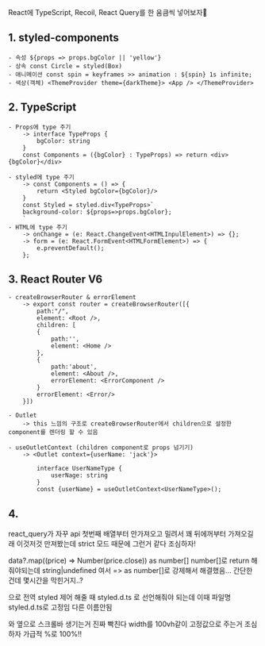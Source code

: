 React에 TypeScript, Recoil, React Query를 한 움큼씩 넣어보자🎨

## 1. styled-components
    - 속성 ${props => props.bgColor || 'yellow'}
    - 상속 const Circle = styled(Box)
    - 애니메이션 const spin = keyframes >> animation : ${spin} 1s infinite;
    - 색상(객체) <ThemeProvider theme={darkTheme}> <App /> </ThemeProvider>

## 2. TypeScript
    - Props에 type 주기
        -> interface TypeProps {
            bgColor: string
        }
        const Components = ({bgColor} : TypeProps) => return <div>{bgColor}</div>

    - styled에 type 주기
        -> const Components = () => {
            return <Styled bgColor={bgColor}/>
        }
        const Styled = styled.div<TypeProps>`
        background-color: ${props=>props.bgColor};
        `
    - HTML에 type 주기
        -> onChange = (e: React.ChangeEvent<HTMLInpulElement>) => {};
        -> form = (e: React.FormEvent<HTMLFormElement>) => {
            e.preventDefault();
        };

## 3. React Router V6
    - createBrowserRouter & errorElement
        -> export const router = createBrowserRouter([{
            path:"/",
            element: <Root />,
            children: [
            {
                path:'',
                element: <Home />
            },  
            {
                path:'about',
                element: <About />,
                errorElement: <ErrorComponent />
            }
            errorElement: <Error/>
        }])

    - Outlet
        -> this 느낌의 구조로 createBrowserRouter에서 children으로 설정한 component를 렌더링 할 수 있음 

    - useOutletContext (children component로 props 넘기기)
        -> <Outlet context={userName: 'jack'}>
            
            interface UserNameType {
                userNage: string
            }
            const {userName} = useOutletContext<UserNameType>();

## 4. 

react_query가 자꾸 api 첫번째 배열부터 안가져오고 밀려서 꽤 뒤에꺼부터 가져오길래 이것저것 만져봤는데 strict 모드 때문에 그런거 같다 조심하자!

data?.map((price) => Number(price.close)) as number[]
number[]로 return 해줘야되는데 string|undefined 여서 => as number[]로 강제해서 해결했음... 간단한건데 몇시간을 막힌거지..?  

<ThemeProvider theme={theme}>으로 전역 styled 제어 해줄 때 styled.d.ts 로 선언해줘야 되는데 이때 파일명 styled.d.ts로 고정임 다른 이름안됨 

와 옆으로 스크롤바 생기는거 진짜 빡친다
width를 100vh같이 고정값으로 주는거 조심하자 가급적 %로 100%!!